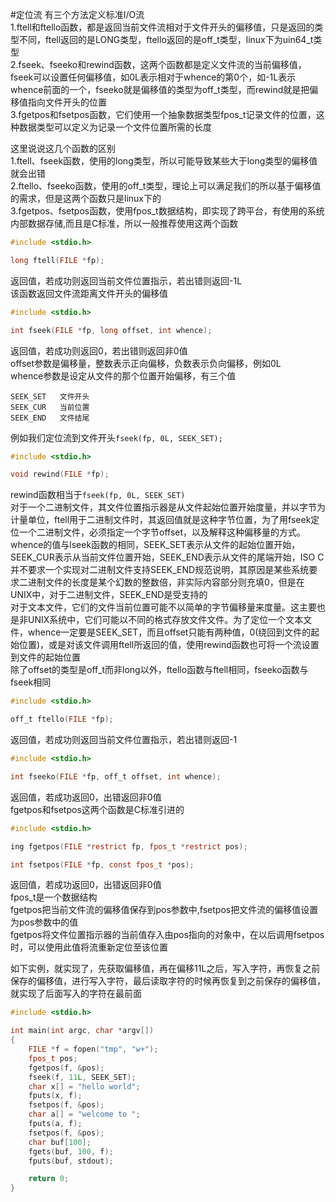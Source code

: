 #定位流
有三个方法定义标准I/O流           
1.ftell和ftello函数，都是返回当前文件流相对于文件开头的偏移值，只是返回的类型不同，ftell返回的是LONG类型，ftello返回的是off_t类型，linux下为uin64_t类型               
2.fseek、fseeko和rewind函数，这两个函数都是定义文件流的当前偏移值，fseek可以设置任何偏移值，如0L表示相对于whence的第0个，如-1L表示whence前面的一个，fseeko就是偏移值的类型为off_t类型，而rewind就是把偏移值指向文件开头的位置                             
3.fgetpos和fsetpos函数，它们使用一个抽象数据类型fpos_t记录文件的位置，这种数据类型可以定义为记录一个文件位置所需的长度         

这里说说这几个函数的区别            
1.ftell、fseek函数，使用的long类型，所以可能导致某些大于long类型的偏移值就会出错           
2.ftello、fseeko函数，使用的off_t类型，理论上可以满足我们的所以基于偏移值的需求，但是这两个函数只是linux下的      
3.fgetpos、fsetpos函数，使用fpos_t数据结构，即实现了跨平台，有使用的系统内部数据存储,而且是C标准，所以一般推荐使用这两个函数              
```c
#include <stdio.h>

long ftell(FILE *fp);
```
返回值，若成功则返回当前文件位置指示，若出错则返回-1L      
该函数返回文件流距离文件开头的偏移值         
```c
#include <stdio.h>

int fseek(FILE *fp, long offset, int whence);
```
返回值，若成功则返回0，若出错则返回非0值          
offset参数是偏移量，整数表示正向偏移，负数表示负向偏移，例如0L               
whence参数是设定从文件的那个位置开始偏移，有三个值
```text
SEEK_SET   文件开头
SEEK_CUR   当前位置
SEEK_END   文件结尾
```
例如我们定位流到文件开头`fseek(fp, 0L, SEEK_SET);`        
```c
#include <stdio.h>

void rewind(FILE *fp);
```
rewind函数相当于`fseek(fp, 0L, SEEK_SET)`          
对于一个二进制文件，其文件位置指示器是从文件起始位置开始度量，并以字节为计量单位，ftell用于二进制文件时，其返回值就是这种字节位置，为了用fseek定位一个二进制文件，必须指定一个字节offset，以及解释这种偏移量的方式。whence的值与lseek函数的相同，SEEK_SET表示从文件的起始位置开始，SEEK_CUR表示从当前文件位置开始，SEEK_END表示从文件的尾端开始，ISO C并不要求一个实现对二进制文件支持SEEK_END规范说明，其原因是某些系统要求二进制文件的长度是某个幻数的整数倍，非实际内容部分则充填0，但是在UNIX中，对于二进制文件，SEEK_END是受支持的            
对于文本文件，它们的文件当前位置可能不以简单的字节偏移量来度量。这主要也是非UNIX系统中，它们可能以不同的格式存放文件文件。为了定位一个文本文件，whence一定要是SEEK_SET，而且offset只能有两种值，0(绕回到文件的起始位置)，或是对该文件调用ftell所返回的值，使用rewind函数也可将一个流设置到文件的起始位置           
除了offset的类型是off_t而非long以外，ftello函数与ftell相同，fseeko函数与fseek相同       
```c
#include <stdio.h>

off_t ftello(FILE *fp);
```
返回值，若成功则返回当前文件位置指示，若出错则返回-1
```c
#include <stdio.h>

int fseeko(FILE *fp, off_t offset, int whence);
```
返回值，若成功返回0，出错返回非0值        
fgetpos和fsetpos这两个函数是C标准引进的
```c
#include <stdio.h>

ing fgetpos(FILE *restrict fp, fpos_t *restrict pos);

int fsetpos(FILE *fp, const fpos_t *pos);
```
返回值，若成功返回0，出错返回非0值        
fpos_t是一个数据结构          
fgetpos把当前文件流的偏移值保存到pos参数中,fsetpos把文件流的偏移值设置为pos参数中的值        
fgetpos将文件位置指示器的当前值存入由pos指向的对象中，在以后调用fsetpos时，可以使用此值将流重新定位至该位置              

如下实例，就实现了，先获取偏移值，再在偏移11L之后，写入字符，再恢复之前保存的偏移值，进行写入字符，最后读取字符的时候再恢复到之前保存的偏移值，就实现了后面写入的字符在最前面         
```c
#include <stdio.h>

int main(int argc, char *argv[])
{
    FILE *f = fopen("tmp", "w+");
    fpos_t pos;
    fgetpos(f, &pos);
    fseek(f, 11L, SEEK_SET);
    char x[] = "hello world";
    fputs(x, f);
    fsetpos(f, &pos);
    char a[] = "welcome to ";
    fputs(a, f);
    fsetpos(f, &pos);
    char buf[100];
    fgets(buf, 100, f);
    fputs(buf, stdout);

    return 0;
}
```

     
